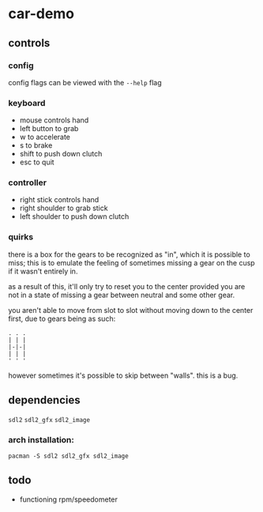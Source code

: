 # car-demo

## controls

### config

config flags can be viewed with the `--help` flag

### keyboard

- mouse controls hand
- left button to grab
- w to accelerate
- s to brake
- shift to push down clutch
- esc to quit

### controller

- right stick controls hand
- right shoulder to grab stick
- left shoulder to push down clutch

### quirks

there is a box for the gears to be recognized as "in", which it is possible to miss; this is to emulate the feeling of sometimes missing a gear on the cusp if it wasn't entirely in.

as a result of this, it'll only try to reset you to the center provided you are not in a state of missing a gear between neutral and some other gear.

you aren't able to move from slot to slot without moving down to the center first, due to gears being as such:
```
. . .
| | |
|-|-|
| | |
' ' '
```

however sometimes it's possible to skip between "walls". this is a bug.

## dependencies

`sdl2`
`sdl2_gfx`
`sdl2_image`

### arch installation:

`pacman -S sdl2 sdl2_gfx sdl2_image`

## todo

- functioning rpm/speedometer
